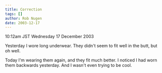 ```yaml
---
title: Correction
tags: []
author: Rob Nugen
date: 2003-12-17
---
```


<p class=date>10:12am JST Wednesday 17 December 2003</p>

<p>Yesterday I wore long underwear.  They didn't seem to fit well in
  the butt, but oh well.</p>

<p>Today I'm wearing them again, and they fit much better.  I noticed
  I had worn them backwards yesterday.  And I wasn't even trying to be
  cool.</p>

